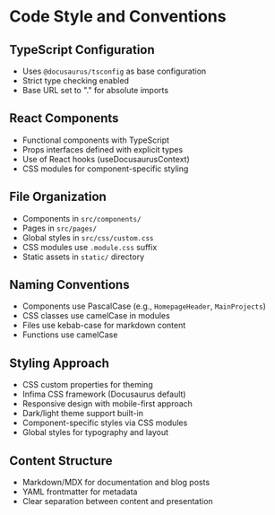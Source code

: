 # Code Style and Conventions

## TypeScript Configuration
- Uses `@docusaurus/tsconfig` as base configuration
- Strict type checking enabled
- Base URL set to "." for absolute imports

## React Components
- Functional components with TypeScript
- Props interfaces defined with explicit types
- Use of React hooks (useDocusaurusContext)
- CSS modules for component-specific styling

## File Organization
- Components in `src/components/`
- Pages in `src/pages/` 
- Global styles in `src/css/custom.css`
- CSS modules use `.module.css` suffix
- Static assets in `static/` directory

## Naming Conventions
- Components use PascalCase (e.g., `HomepageHeader`, `MainProjects`)
- CSS classes use camelCase in modules
- Files use kebab-case for markdown content
- Functions use camelCase

## Styling Approach
- CSS custom properties for theming
- Infima CSS framework (Docusaurus default)
- Responsive design with mobile-first approach
- Dark/light theme support built-in
- Component-specific styles via CSS modules
- Global styles for typography and layout

## Content Structure
- Markdown/MDX for documentation and blog posts
- YAML frontmatter for metadata
- Clear separation between content and presentation